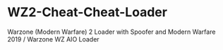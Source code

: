 # WZ2-Cheat-Cheat-Loader
Warzone (Modern Warfare) 2 Loader with Spoofer and Modern Warfare 2019 / Warzone WZ AIO Loader 
